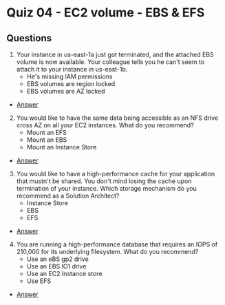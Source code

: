 # Quiz 04 - EC2 volume - EBS & EFS

## Questions
1) Your instance in us-east-1a just got terminated, and the attached EBS volume is now available.
   Your colleague tells you he can't seem to attach it to your instance in us-east-1b. 
   * He's missing IAM permissions
   * EBS volumes are region locked
   * EBS volumes are AZ locked
* [Answer](https://i.imgur.com/Jfr0agk.png)
2) You would like to have the same data being accessible as an NFS drive cross AZ on all your EC2 instances. What do you recommend?
    * Mount an EFS
    * Mount an EBS
    * Mount an Instance Store
* [Answer](https://i.imgur.com/CfTzSyO.png)
3) You would like to have a high-performance cache for your application that mustn't be shared. You don't mind losing the cache upon
   termination of your instance. Which storage mechanism do you recommend as a Solution Architect?
   * Instance Store
   * EBS
   * EFS
* [Answer](https://i.imgur.com/1FBR2y4.png)
4) You are running a high-performance database that requires an IOPS of 210,000 for its underlying filesystem. What do you recommend?
    * Use an eBS gp2 drive
    * Use an EBS IO1 drive
    * Use an EC2 Instance store
    * Use EFS
* [Answer](https://i.imgur.com/N7ieoW5.png)
